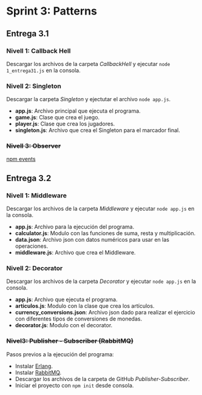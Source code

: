 # Sprint 3: Patterns

## Entrega 3.1  

### Nivell 1: Callback Hell  
Descargar los archivos de la carpeta *CallbackHell* y ejecutar ``node 1_entrega31.js`` en la consola.  

### Nivell 2: Singleton  
Descargar la carpeta *Singleton* y ejectutar el archivo ``node app.js``.   
+ **app.js**: Archivo principal que ejecuta el programa.
+ **game.js**: Clase que crea el juego. 
+ **player.js**: Clase que crea los jugadores.  
+ **singleton.js**: Archivo que crea el Singleton para el marcador final.  

### ~~Nivell 3: Observer~~ 
[npm events](https://www.npmjs.com/package/events)

## Entrega 3.2  

### Nivell 1: Middleware  
Descargar los archivos de la carpeta *Middleware* y ejecutar ``node app.js`` en la consola.
+ **app.js**: Archivo para la ejecución del programa.  
+ **calculator.js**: Modulo con las funciones de suma, resta y multiplicación.  
+ **data.json**: Archivo json con datos numéricos para usar en las operaciones.  
+ **middleware.js**: Archivo que crea el Middleware.  

### Nivell 2: Decorator  
Descargar los archivos de la carpeta *Decorator* y ejecutar ``node app.js`` en la consola.
+ **app.js**: Archivo que ejecuta el programa.
+ **articulos.js**: Modulo con la clase que crea los artículos.  
+ **currency_conversions.json**: Archivo json dado para realizar el ejercicio con diferentes tipos de conversiones de monedas. 
+ **decorator.js**: Modulo con el decorator. 

### ~~Nivel3: Publisher - Subscriber (RabbitMQ)~~
Pasos previos a la ejecución del programa:  
+ Instalar [Erlang](https://github.com/erlang/otp/releases/download/OTP-25.0/otp_win64_25.0.exe).
+ Instalar [RabbitMQ](https://github.com/rabbitmq/rabbitmq-server/releases/download/v3.10.2/rabbitmq-server-3.10.2.exe).  
+ Descargar los archivos de la carpeta de GitHub *Publisher-Subscriber*.
+ Iniciar el proyecto con `npm init` desde consola.